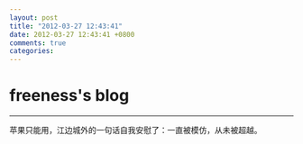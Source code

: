 ```yaml
---
layout: post
title: "2012-03-27 12:43:41"
date: 2012-03-27 12:43:41 +0800
comments: true
categories: 
---
```


# freeness's blog

----------

>
苹果只能用，江边城外的一句话自我安慰了：一直被模仿，从未被超越。